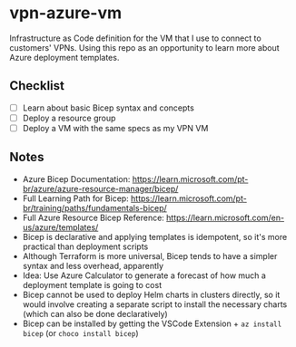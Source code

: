 # vpn-azure-vm
Infrastructure as Code definition for the VM that I use to connect to customers' VPNs. Using this repo as an opportunity to learn more about Azure deployment templates.

## Checklist
- [ ] Learn about basic Bicep syntax and concepts
- [ ] Deploy a resource group
- [ ] Deploy a VM with the same specs as my VPN VM

## Notes

- Azure Bicep Documentation: https://learn.microsoft.com/pt-br/azure/azure-resource-manager/bicep/
- Full Learning Path for Bicep: https://learn.microsoft.com/pt-br/training/paths/fundamentals-bicep/
- Full Azure Resource Bicep Reference: https://learn.microsoft.com/en-us/azure/templates/
- Bicep is declarative and applying templates is idempotent, so it's more practical than deployment scripts
- Although Terraform is more universal, Bicep tends to have a simpler syntax and less overhead, apparently
- Idea: Use Azure Calculator to generate a forecast of how much a deployment template is going to cost
- Bicep cannot be used to deploy Helm charts in clusters directly, so it would involve creating a separate script to install the necessary charts (which can also be done declaratively)
- Bicep can be installed by getting the VSCode Extension + `az install bicep` (or `choco install bicep`)